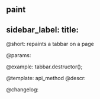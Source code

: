 paint
---
sidebar_label: 
title: 
---          

@short: repaints a tabbar on a page


@params:




@example:
tabbar.destructor();


@template: api_method
@descr:





@changelog:


